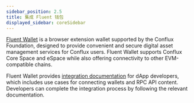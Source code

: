 ```yaml
---
sidebar_position: 2.5
title: 集成 Fluent 钱包
displayed_sidebar: coreSidebar
---
```


[Fluent Wallet](https://fluentwallet.com/) is a browser extension wallet supported by the Conflux Foundation, designed to provide convenient and secure digital asset management services for Conflux users. Fluent Wallet supports Conflux Core Space and eSpace while also offering connectivity to other EVM-compatible chains.

Fluent Wallet provides [integration documentation](https://fluent-wallet.zendesk.com/hc/en-001/sections/4410740784411-Developer-Documentation) for dApp developers, which includes use cases for connecting wallets and RPC API content. Developers can complete the integration process by following the relevant documentation.
